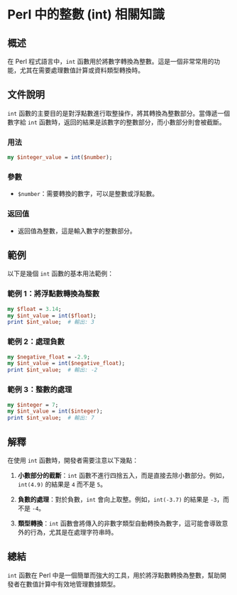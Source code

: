 <!--
Meta Description: # Perl 中的整數 (int) 相關知識 ## 概述 在 Perl 程式語言中，`int` 函數用於將數字轉換為整數。這是一個非常常用的功能，尤其在需要處理數值計算或資料類型轉換時。 ## 文件說明 `int` 函數的主要目的是對浮點數進行取整操作，將其轉換為整數部分。當傳遞一個數字給 `int...
Meta Keywords: int, perl, int_value, print, 函數時
-->

# Perl 中的整數 (int) 相關知識

## 概述
在 Perl 程式語言中，`int` 函數用於將數字轉換為整數。這是一個非常常用的功能，尤其在需要處理數值計算或資料類型轉換時。

## 文件說明
`int` 函數的主要目的是對浮點數進行取整操作，將其轉換為整數部分。當傳遞一個數字給 `int` 函數時，返回的結果是該數字的整數部分，而小數部分則會被截斷。

### 用法
```perl
my $integer_value = int($number);
```

### 參數
- `$number`：需要轉換的數字，可以是整數或浮點數。

### 返回值
- 返回值為整數，這是輸入數字的整數部分。

## 範例
以下是幾個 `int` 函數的基本用法範例：

### 範例 1：將浮點數轉換為整數
```perl
my $float = 3.14;
my $int_value = int($float);
print $int_value;  # 輸出: 3
```

### 範例 2：處理負數
```perl
my $negative_float = -2.9;
my $int_value = int($negative_float);
print $int_value;  # 輸出: -2
```

### 範例 3：整數的處理
```perl
my $integer = 7;
my $int_value = int($integer);
print $int_value;  # 輸出: 7
```

## 解釋
在使用 `int` 函數時，開發者需要注意以下幾點：

1. **小數部分的截斷**：`int` 函數不進行四捨五入，而是直接去除小數部分。例如，`int(4.9)` 的結果是 `4` 而不是 `5`。
  
2. **負數的處理**：對於負數，`int` 會向上取整。例如，`int(-3.7)` 的結果是 `-3`，而不是 `-4`。

3. **類型轉換**：`int` 函數會將傳入的非數字類型自動轉換為數字，這可能會導致意外的行為，尤其是在處理字符串時。

## 總結
`int` 函數在 Perl 中是一個簡單而強大的工具，用於將浮點數轉換為整數，幫助開發者在數值計算中有效地管理數據類型。